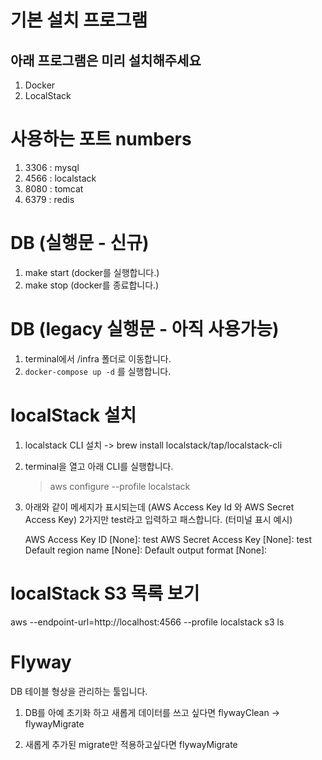 # 기본 설치 프로그램 
## 아래 프로그램은 미리 설치해주세요
1. Docker 
2. LocalStack

# 사용하는 포트 numbers 
1. 3306 : mysql
2. 4566 : localstack
3. 8080 : tomcat
4. 6379 : redis

# DB (실행문 - 신규)
1. make start (docker를 실행합니다.)
2. make stop (docker를 종료합니다.)

# DB (legacy 실행문 - 아직 사용가능)
1. terminal에서 /infra 폴더로 이동합니다.
2. ```docker-compose up -d``` 를 실행합니다.

# localStack 설치
1. localstack CLI 설치 -> brew install localstack/tap/localstack-cli
2. terminal을 열고 아래 CLI를 실행합니다.
   > aws configure --profile localstack
3. 아래와 같이 메세지가 표시되는데 (AWS Access Key Id 와 AWS Secret Access Key) 2가지만 test라고 입력하고 패스합니다.
   (터미널 표시 예시)

   AWS Access Key ID [None]: test
   AWS Secret Access Key [None]: test
   Default region name [None]:
   Default output format [None]:

# localStack S3 목록 보기
aws --endpoint-url=http://localhost:4566 --profile localstack s3 ls


# Flyway
DB 테이블 형상을 관리하는 툴입니다.

1. DB를 아예 초기화 하고 새롭게 데이터를 쓰고 싶다면
flywayClean -> flywayMigrate

2. 새롭게 추가된 migrate만 적용하고싶다면 
flywayMigrate



